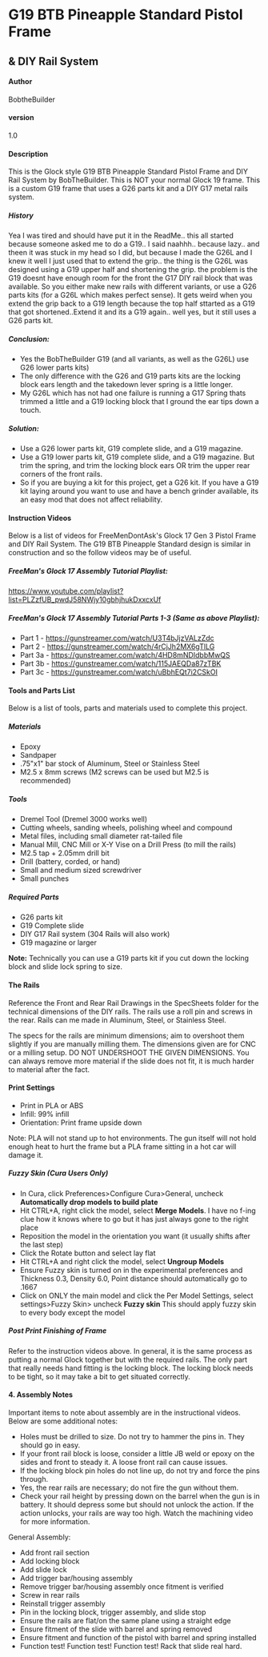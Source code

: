# G19 BTB Pineapple Standard Pistol Frame
## & DIY Rail System

#### Author
BobtheBuilder

#### version 
1.0

#### Description
This is the Glock style G19 BTB Pineapple Standard Pistol Frame and DIY Rail System by BobTheBuilder. This is NOT your normal Glock 19 frame. This is a custom G19 frame that uses a G26 parts kit and a DIY G17 metal rails system.

##### History
Yea I was tired and should have put it in the ReadMe.. this all started because someone asked me to do a G19.. I said naahhh.. because lazy.. and theen it was stuck in my head so I did, but because I made the G26L and I knew it well I just used that to extend the grip.. the thing is the G26L was designed using a G19 upper half and shortening the grip. the problem is the G19 doesnt have enough room for the front the G17 DIY rail block that was available. So you either make new rails with different variants, or use a G26 parts kits (for a G26L which makes perfect sense). It gets weird when you extend the grip back to a G19 length because the top half sttarted as a G19 that got shortened..Extend it and its a G19 again.. well yes, but it still uses a G26 parts kit.

##### Conclusion: 
* Yes the BobTheBuilder G19 (and all variants, as well as the G26L) use G26 lower parts kits)
* The only difference with the G26 and G19 parts kits are the locking block ears length and the takedown lever spring is a little longer.
* My G26L which has not had one failure is running a G17 Spring thats trimmed a little and a G19 locking block that I ground the ear tips down a touch.


##### Solution:
* Use a G26 lower parts kit, G19 complete slide, and a G19 magazine.
* Use a G19 lower parts kit, G19 complete slide, and a G19 magazine. But trim the spring, and trim the locking block ears OR trim the upper rear corners of the front rails.
* So if you are buying a kit for this project, get a G26 kit. If you have a G19 kit laying around you want to use and have a bench grinder available, its an easy  mod that does not affect reliability.

#### Instruction Videos
Below is a list of videos for FreeMenDontAsk's Glock 17 Gen 3 Pistol Frame and DIY Rail System. The G19 BTB Pineapple Standard design is similar in construction and so the follow videos may be of useful.

##### FreeMan's Glock 17 Assembly Tutorial Playlist:
https://www.youtube.com/playlist?list=PLZzfUB_pwdJ58NWjy10gbhjhukDxxcxUf

##### FreeMan's Glock 17 Assembly Tutorial Parts 1-3 (Same as above Playlist):
* Part 1 - https://gunstreamer.com/watch/U3T4bJjzVALzZdc
* Part 2 - https://gunstreamer.com/watch/4rCjJh2MX6gTlLG
* Part 3a - https://gunstreamer.com/watch/4HD8mNDIdbbMwQS
* Part 3b - https://gunstreamer.com/watch/115JAEQDa87zTBK
* Part 3c - https://gunstreamer.com/watch/uBbhEQt7i2CSkOI

#### Tools and Parts List
Below is a list of tools, parts and materials used to complete this project.

##### Materials
* Epoxy 
* Sandpaper
* .75"x1" bar stock of Aluminum, Steel or Stainless Steel
* M2.5 x 8mm screws (M2 screws can be used but M2.5 is recommended)

##### Tools
* Dremel Tool (Dremel 3000 works well)
* Cutting wheels, sanding wheels, polishing wheel and compound
* Metal files, including small diameter rat-tailed file
* Manual Mill, CNC Mill or X-Y Vise on a Drill Press (to mill the rails)
* M2.5 tap + 2.05mm drill bit
* Drill (battery, corded, or hand)
* Small and medium sized screwdriver
* Small punches

##### Required Parts
* G26 parts kit 
* G19 Complete slide
* DIY G17 Rail system (304 Rails will also work)   
* G19 magazine or larger

**Note:** Technically you can use a G19 parts kit if you cut down the locking block and slide lock spring to size. 

#### The Rails
Reference the Front and Rear Rail Drawings in the SpecSheets folder for the technical dimensions of the DIY rails. The rails use a roll pin and screws in the rear. Rails can me made in Aluminum, Steel, or Stainless Steel. 

The specs for the rails are minimum dimensions; aim to overshoot them slightly if you are manually milling them. The dimensions given are for CNC or a milling setup. DO NOT UNDERSHOOT THE GIVEN DIMENSIONS. You can always remove more material if the slide does not fit, it is much harder to material after the fact.

#### Print Settings
* Print in PLA or ABS
* Infill: 99% infill
* Orientation: Print frame upside down

Note: PLA will not stand up to hot environments. The gun itself will not hold enough heat to hurt the frame but a PLA frame sitting in a hot car will damage it.

##### Fuzzy Skin (Cura Users Only)
* In Cura, click Preferences>Configure Cura>General, uncheck **Automatically drop models to build plate**
* Hit CTRL+A, right click the model, select **Merge Models**. I have no f-ing clue how it knows where to go but it has just always gone to the right place
* Reposition the model in the orientation you want (it usually shifts after the last step)
* Click the Rotate button and select lay flat
* Hit CTRL+A and right click the model, select **Ungroup Models**
* Ensure Fuzzy skin is turned on in the experimental preferences and Thickness 0.3, Density 6.0, Point distance should automatically go to .1667
* Click on ONLY the main model and click the Per Model Settings, select settings>Fuzzy Skin> uncheck **Fuzzy skin**
This should apply fuzzy skin to every body except the model

##### Post Print Finishing of Frame
Refer to the instruction videos above. In general, it is the same process as putting a normal Glock together but with the required rails. The only part that really needs hand fitting is the locking block. The locking block needs to be tight, so it may take a bit to get situated correctly. 

#### 4. Assembly Notes
Important items to note about assembly are in the instructional videos. Below are some additional notes:

* Holes must be drilled to size. Do not try to hammer the pins in. They should go in easy.
* If your front rail block is loose, consider a little JB weld or epoxy on the sides and front to steady it. A loose front rail can cause issues.
* If the locking block pin holes do not line up, do not try and force the pins through.
* Yes, the rear rails are necessary; do not fire the gun without them. 
* Check your rail height by pressing down on the barrel when the gun is in battery. It should depress some but should not unlock the action. If the action unlocks, your rails are way too high. Watch the machining video for more information.

General Assembly: 
* Add front rail section
* Add locking block
* Add slide lock
* Add trigger bar/housing assembly
* Remove trigger bar/housing assembly once fitment is verified
* Screw in rear rails
* Reinstall trigger assembly
* Pin in the locking block, trigger assembly, and slide stop
* Ensure the rails are flat/on the same plane using a straight edge
* Ensure fitment of the slide with barrel and spring removed
* Ensure fitment and function of the pistol with barrel and spring installed
* Function test! Function test! Function test! Rack that slide real hard.

